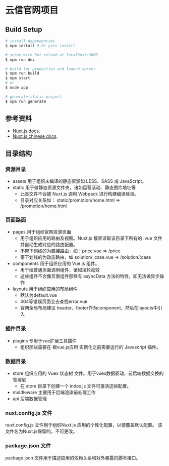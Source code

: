 # 云信官网项目

## Build Setup

``` bash
# install dependencies
$ npm install # Or yarn install

# serve with hot reload at localhost:3000
$ npm run dev

# build for production and launch server
$ npm run build
$ npm start
# or
$ node app

# generate static project
$ npm run generate
```

## 参考资料
- [Nuxt.js docs](https://github.com/nuxt/nuxt.js).
- [Nuxt.js chinese docs](https://zh.nuxtjs.org/guide).

## 目录结构
### 资源目录
- assets 用于组织未编译的静态资源如 LESS、SASS 或 JavaScript。
- static 用于做静态资源文件夹，诸如运营活动、静态图片地址等
  - 此类文件不会被 Nuxt.js 调用 Webpack 进行构建编译处理。
  - 目录对应关系如： static/promotion/home.html => /promotion/home.html

### 页面路面
- pages 用于组织官网资源页面
  - 用于组织应用的路由及视图。Nuxt.js 框架读取该目录下所有的 .vue 文件并自动生成对应的路由配置。
  - 不带下划线的为直接路由，如：price.vue => /price
  - 带下划线的为动态路由，如 solution/_case.vue => /solution/:case
- components 用于组织应用的 Vue.js 组件。
  - 用于给普通页面调用组件，诸如滚轮动效
  - 这些组件不会像页面组件那样有 asyncData 方法的特性，即无法做异步操作
- layouts 用于组织应用的布局组件
  - 默认为default.vue
  - 404等错误页面会去查找error.vue
  - 官网全局布局建议 header、footer作为component，然后在layouts中引入

### 插件目录
- plugins 专用于vue扩展工具插件
  - 组织那些需要在 根vue.js应用 实例化之前需要运行的 Javascript 插件。

### 数据目录
- store 组织应用的 Vuex 状态树 文件。用于vuex数据驱动，前后端数据交换的管理层
  - 在 store 目录下创建一个 index.js 文件可激活这些配置。
- middleware 主要用于后端渲染前处理工作
- api 后端数据管理

### nuxt.config.js 文件
nuxt.config.js 文件用于组织Nuxt.js 应用的个性化配置，以便覆盖默认配置。
该文件名为Nuxt.js保留的，不可更改。

### package.json 文件
package.json 文件用于描述应用的依赖关系和对外暴露的脚本接口。

